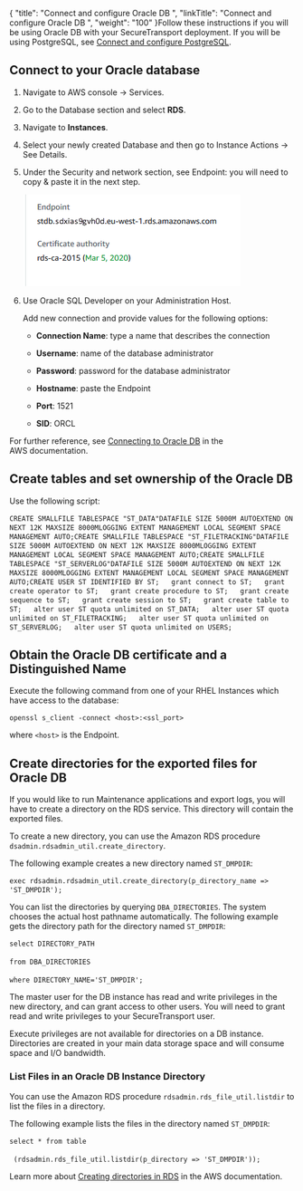 {
    "title": "Connect and configure Oracle DB ",
    "linkTitle": "Connect and configure Oracle DB ",
    "weight": "100"
}Follow these instructions if you will be using Oracle DB with your SecureTransport deployment. If you will be using PostgreSQL, see [Connect and configure PostgreSQL](../connect-postgre).



## Connect to your Oracle database



1.  Navigate to AWS console -> Services.

2.  Go to the Database section and select **RDS**.

3.  Navigate to **Instances**.

4.  Select your newly created Database and then go to Instance Actions -> See Details.

5.  Under the Security and network section, see Endpoint: you will need to copy & paste it in the next step.  

    ![](db-endpoint.PNG)

6.  Use Oracle SQL Developer on your Administration Host.  

    Add new connection and provide values for the following options:

    -   **Connection Name**: type a name that describes the connection

    -   **Username**: name of the database administrator

    -   **Password**: password for the database administrator

    -   **Hostname**: paste the Endpoint

    -   **Port**: 1521

    -   **SID**: ORCL



For further reference, see [Connecting to Oracle DB](https://docs.aws.amazon.com/AmazonRDS/latest/UserGuide/USER_ConnectToOracleInstance.html) in the AWS documentation.



## Create tables and set ownership of the Oracle DB



Use the following script:



    CREATE SMALLFILE TABLESPACE "ST_DATA"DATAFILE SIZE 5000M AUTOEXTEND ON NEXT 12K MAXSIZE 8000MLOGGING EXTENT MANAGEMENT LOCAL SEGMENT SPACE MANAGEMENT AUTO;CREATE SMALLFILE TABLESPACE "ST_FILETRACKING"DATAFILE SIZE 5000M AUTOEXTEND ON NEXT 12K MAXSIZE 8000MLOGGING EXTENT MANAGEMENT LOCAL SEGMENT SPACE MANAGEMENT AUTO;CREATE SMALLFILE TABLESPACE "ST_SERVERLOG"DATAFILE SIZE 5000M AUTOEXTEND ON NEXT 12K MAXSIZE 8000MLOGGING EXTENT MANAGEMENT LOCAL SEGMENT SPACE MANAGEMENT AUTO;CREATE USER ST IDENTIFIED BY ST;   grant connect to ST;   grant create operator to ST;   grant create procedure to ST;   grant create sequence to ST;   grant create session to ST;   grant create table to ST;   alter user ST quota unlimited on ST_DATA;   alter user ST quota unlimited on ST_FILETRACKING;   alter user ST quota unlimited on ST_SERVERLOG;   alter user ST quota unlimited on USERS;



## Obtain the Oracle DB certificate and a Distinguished Name



Execute the following command from one of your RHEL Instances which have access to the database:



    openssl s_client -connect <host>:<ssl_port>



where `<host>` is the Endpoint.



## Create directories for the exported files for Oracle DB



If you would like to run Maintenance applications and export logs, you will have to create a directory on the RDS service. This directory will contain the exported files.



To create a new directory, you can use the Amazon RDS procedure `dsadmin.rdsadmin_util.create_directory`.



The following example creates a new directory named `ST_DMPDIR`:



    exec rdsadmin.rdsadmin_util.create_directory(p_directory_name => 'ST_DMPDIR');



You can list the directories by querying `DBA_DIRECTORIES`. The system chooses the actual host pathname automatically. The following example gets the directory path for the directory named `ST_DMPDIR`:



    select DIRECTORY_PATH 

    from DBA_DIRECTORIES 

    where DIRECTORY_NAME='ST_DMPDIR';



The master user for the DB instance has read and write privileges in the new directory, and can grant access to other users. You will need to grant read and write privileges to your SecureTransport user.



Execute privileges are not available for directories on a DB instance. Directories are created in your main data storage space and will consume space and I/O bandwidth.



### List Files in an Oracle DB Instance Directory



You can use the Amazon RDS procedure `rdsadmin.rds_file_util.listdir` to list the files in a directory.



The following example lists the files in the directory named `ST_DMPDIR`:



    select * from table

     (rdsadmin.rds_file_util.listdir(p_directory => 'ST_DMPDIR'));



Learn more about [Creating directories in RDS](https://docs.aws.amazon.com/AmazonRDS/latest/UserGuide/Appendix.Oracle.CommonDBATasks.Misc.html#Appendix.Oracle.CommonDBATasks.NewDirectories) in the AWS documentation.

